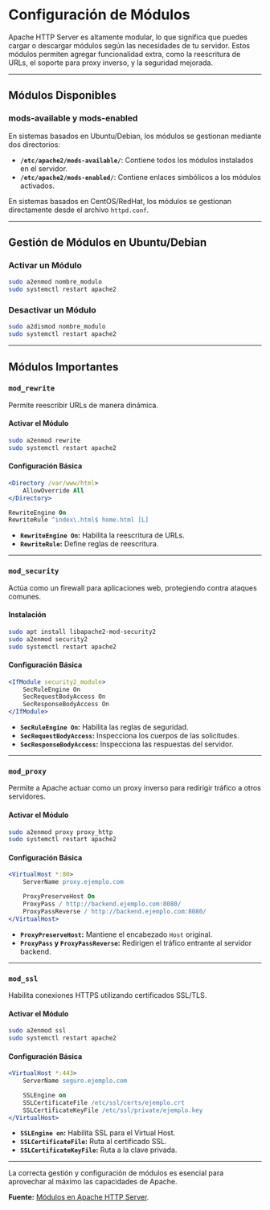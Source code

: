# Configuración de Módulos

Apache HTTP Server es altamente modular, lo que significa que puedes cargar o descargar módulos según las necesidades de tu servidor. Estos módulos permiten agregar funcionalidad extra, como la reescritura de URLs, el soporte para proxy inverso, y la seguridad mejorada.

---

## Módulos Disponibles

### mods-available y mods-enabled

En sistemas basados en Ubuntu/Debian, los módulos se gestionan mediante dos directorios:

- **`/etc/apache2/mods-available/`**: Contiene todos los módulos instalados en el servidor.
- **`/etc/apache2/mods-enabled/`**: Contiene enlaces simbólicos a los módulos activados.

En sistemas basados en CentOS/RedHat, los módulos se gestionan directamente desde el archivo `httpd.conf`.

---

## Gestión de Módulos en Ubuntu/Debian

### Activar un Módulo

```bash
sudo a2enmod nombre_modulo
sudo systemctl restart apache2
```

### Desactivar un Módulo

```bash
sudo a2dismod nombre_modulo
sudo systemctl restart apache2
```

---

## Módulos Importantes

### `mod_rewrite`

Permite reescribir URLs de manera dinámica.

#### Activar el Módulo

```bash
sudo a2enmod rewrite
sudo systemctl restart apache2
```

#### Configuración Básica

```apache
<Directory /var/www/html>
    AllowOverride All
</Directory>

RewriteEngine On
RewriteRule ^index\.html$ home.html [L]
```

- **`RewriteEngine On`:** Habilita la reescritura de URLs.
- **`RewriteRule`:** Define reglas de reescritura.

---

### `mod_security`

Actúa como un firewall para aplicaciones web, protegiendo contra ataques comunes.

#### Instalación

```bash
sudo apt install libapache2-mod-security2
sudo a2enmod security2
sudo systemctl restart apache2
```

#### Configuración Básica

```apache
<IfModule security2_module>
    SecRuleEngine On
    SecRequestBodyAccess On
    SecResponseBodyAccess On
</IfModule>
```

- **`SecRuleEngine On`:** Habilita las reglas de seguridad.
- **`SecRequestBodyAccess`:** Inspecciona los cuerpos de las solicitudes.
- **`SecResponseBodyAccess`:** Inspecciona las respuestas del servidor.

---

### `mod_proxy`

Permite a Apache actuar como un proxy inverso para redirigir tráfico a otros servidores.

#### Activar el Módulo

```bash
sudo a2enmod proxy proxy_http
sudo systemctl restart apache2
```

#### Configuración Básica

```apache
<VirtualHost *:80>
    ServerName proxy.ejemplo.com

    ProxyPreserveHost On
    ProxyPass / http://backend.ejemplo.com:8080/
    ProxyPassReverse / http://backend.ejemplo.com:8080/
</VirtualHost>
```

- **`ProxyPreserveHost`:** Mantiene el encabezado `Host` original.
- **`ProxyPass` y `ProxyPassReverse`:** Redirigen el tráfico entrante al servidor backend.

---

### `mod_ssl`

Habilita conexiones HTTPS utilizando certificados SSL/TLS.

#### Activar el Módulo

```bash
sudo a2enmod ssl
sudo systemctl restart apache2
```

#### Configuración Básica

```apache
<VirtualHost *:443>
    ServerName seguro.ejemplo.com

    SSLEngine on
    SSLCertificateFile /etc/ssl/certs/ejemplo.crt
    SSLCertificateKeyFile /etc/ssl/private/ejemplo.key
</VirtualHost>
```

- **`SSLEngine on`:** Habilita SSL para el Virtual Host.
- **`SSLCertificateFile`:** Ruta al certificado SSL.
- **`SSLCertificateKeyFile`:** Ruta a la clave privada.

---

La correcta gestión y configuración de módulos es esencial para aprovechar al máximo las capacidades de Apache.

**Fuente:** [Módulos en Apache HTTP Server](https://httpd.apache.org/docs/current/mod/).
